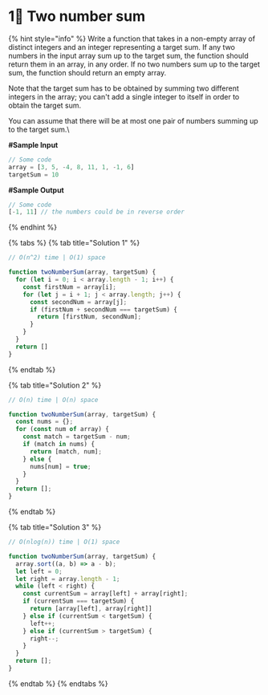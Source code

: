 # 1⃣ Two number sum

{% hint style="info" %}
Write a function that takes in a non-empty array of distinct integers and an integer representing a target sum. If any two numbers in the input array sum up to the target sum, the function should return them in an array, in any order. If no two numbers sum up to the target sum, the function should return an empty array.

Note that the target sum has to be obtained by summing two different integers in the array; you can't add a single integer to itself in order to obtain the target sum.

You can assume that there will be at most one pair of numbers summing up to the target sum.\


**#Sample Input**

```javascript
// Some code
array = [3, 5, -4, 8, 11, 1, -1, 6]
targetSum = 10
```

**#Sample Output**

```javascript
// Some code
[-1, 11] // the numbers could be in reverse order
```
{% endhint %}

{% tabs %}
{% tab title="Solution 1" %}
```javascript
// O(n^2) time | O(1) space

function twoNumberSum(array, targetSum) {
  for (let i = 0; i < array.length - 1; i++) {
    const firstNum = array[i];
    for (let j = i + 1; j < array.length; j++) {
      const secondNum = array[j];
      if (firstNum + secondNum === targetSum) {
        return [firstNum, secondNum];
      }
    }
  }
  return []
}
```
{% endtab %}

{% tab title="Solution 2" %}
```javascript
// O(n) time | O(n) space

function twoNumberSum(array, targetSum) {
  const nums = {};
  for (const num of array) {
    const match = targetSum - num;
    if (match in nums) {
      return [match, num];
    } else {
      nums[num] = true;
    }
  }
  return [];
}
```
{% endtab %}

{% tab title="Solution 3" %}
```javascript
// O(nlog(n)) time | O(1) space

function twoNumberSum(array, targetSum) {
  array.sort((a, b) => a - b);
  let left = 0;
  let right = array.length - 1;
  while (left < right) {
    const currentSum = array[left] + array[right];
    if (currentSum === targetSum) {
      return [array[left], array[right]]
    } else if (currentSum < targetSum) {
      left++;
    } else if (currentSum > targetSum) {
      right--;
    }
  }
  return [];
}

```
{% endtab %}
{% endtabs %}

